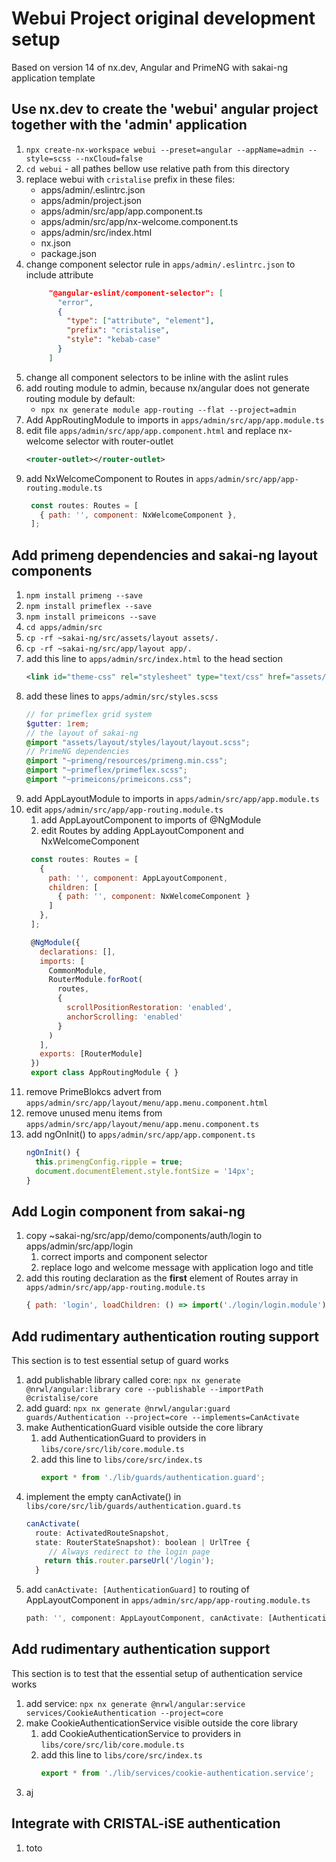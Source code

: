 # Webui Project original development setup
Based on version 14 of nx.dev, Angular and PrimeNG with sakai-ng application template

## Use nx.dev to create the 'webui' angular project together with the 'admin' application

1. `npx create-nx-workspace webui --preset=angular --appName=admin --style=scss --nxCloud=false`
1. `cd webui` - all pathes bellow use relative path from this directory
1. replace webui with `cristalise` prefix in these files:
   - apps/admin/.eslintrc.json
   - apps/admin/project.json
   - apps/admin/src/app/app.component.ts
   - apps/admin/src/app/nx-welcome.component.ts
   - apps/admin/src/index.html
   - nx.json
   - package.json
1. change component selector rule in `apps/admin/.eslintrc.json` to include attribute
   ```json
        "@angular-eslint/component-selector": [
          "error",
          {
            "type": ["attribute", "element"],
            "prefix": "cristalise",
            "style": "kebab-case"
          }
        ]
   ```
1. change all component selectors to be inline with the aslint rules
1. add routing module to admin, because nx/angular does not generate routing module by default:
   - `npx nx generate module app-routing --flat --project=admin`
1. Add AppRoutingModule to imports in `apps/admin/src/app/app.module.ts`
1. edit file `apps/admin/src/app/app.component.html` and replace nx-welcome selector with router-outlet
   ```xml
   <router-outlet></router-outlet>
   ```
1. add NxWelcomeComponent to Routes in `apps/admin/src/app/app-routing.module.ts`
   ```js
    const routes: Routes = [
      { path: '', component: NxWelcomeComponent },
    ];
   ```

## Add primeng dependencies and sakai-ng layout components

1. `npm install primeng --save`
1. `npm install primeflex --save`
1. `npm install primeicons --save`
1. `cd apps/admin/src`
1. `cp -rf ~sakai-ng/src/assets/layout assets/.`
1. `cp -rf ~sakai-ng/src/app/layout app/.`
1. add this line to `apps/admin/src/index.html` to the head section
   ```xml
   <link id="theme-css" rel="stylesheet" type="text/css" href="assets/layout/styles/theme/lara-light-indigo/theme.css">
   ```
1. add these lines to `apps/admin/src/styles.scss`
   ```scss
   // for primeflex grid system
   $gutter: 1rem;
   // the layout of sakai-ng
   @import "assets/layout/styles/layout/layout.scss";
   // PrimeNG dependencies
   @import "~primeng/resources/primeng.min.css";
   @import "~primeflex/primeflex.scss";
   @import "~primeicons/primeicons.css";
   ```
1. add AppLayoutModule to imports in `apps/admin/src/app/app.module.ts`
1. edit `apps/admin/src/app/app-routing.module.ts`
   1. add AppLayoutComponent to imports of @NgModule
   1. edit Routes by adding AppLayoutComponent and NxWelcomeComponent
   ```js
    const routes: Routes = [
      {
        path: '', component: AppLayoutComponent,
        children: [
          { path: '', component: NxWelcomeComponent }
        ]
      },
    ];

    @NgModule({
      declarations: [],
      imports: [
        CommonModule,
        RouterModule.forRoot(
          routes,
          {
            scrollPositionRestoration: 'enabled',
            anchorScrolling: 'enabled'
          }
        )
      ],
      exports: [RouterModule]
    })
    export class AppRoutingModule { }
   ```
1. remove PrimeBlokcs advert from `apps/admin/src/app/layout/menu/app.menu.component.html`
1. remove unused menu items from `apps/admin/src/app/layout/menu/app.menu.component.ts`
1. add ngOnInit() to `apps/admin/src/app/app.component.ts`
   ```js
   ngOnInit() {
     this.primengConfig.ripple = true;
     document.documentElement.style.fontSize = '14px';
   }
   ```

## Add Login component from sakai-ng

1. copy ~sakai-ng/src/app/demo/components/auth/login to apps/admin/src/app/login 
   1. correct imports and component selector
   1. replace logo and welcome message with application logo and title
1. add this routing declaration as the **first** element of Routes array in `apps/admin/src/app/app-routing.module.ts`
   ```js
   { path: 'login', loadChildren: () => import('./login/login.module').then(m => m.LoginModule) },
   ```

## Add rudimentary authentication routing support 
This section is to test essential setup of guard works

1. add publishable library called core: `npx nx generate @nrwl/angular:library core --publishable --importPath @cristalise/core`
1. add guard: `npx nx generate @nrwl/angular:guard guards/Authentication --project=core --implements=CanActivate`
1. make AuthenticationGuard visible outside the core library
   1. add AuthenticationGuard to providers in `libs/core/src/lib/core.module.ts`
   1. add this line to `libs/core/src/index.ts`
      ```js
      export * from './lib/guards/authentication.guard';
      ```
1. implement the empty canActivate() in `libs/core/src/lib/guards/authentication.guard.ts`
   ```js
   canActivate(
     route: ActivatedRouteSnapshot,
     state: RouterStateSnapshot): boolean | UrlTree {
        // Always redirect to the login page
       return this.router.parseUrl('/login');
     }
   ```
1. add `canActivate: [AuthenticationGuard]` to routing of AppLayoutComponent in `apps/admin/src/app/app-routing.module.ts`
   ```js
   path: '', component: AppLayoutComponent, canActivate: [AuthenticationGuard],
   ```

## Add rudimentary authentication support 
This section is to test that the essential setup of authentication service works

1. add service: `npx nx generate @nrwl/angular:service services/CookieAuthentication --project=core`
1. make CookieAuthenticationService visible outside the core library
   1. add CookieAuthenticationService to providers in `libs/core/src/lib/core.module.ts`
   1. add this line to `libs/core/src/index.ts`
      ```js
      export * from './lib/services/cookie-authentication.service';
      ```
1. aj



## Integrate with CRISTAL-iSE authentication 

1. toto
